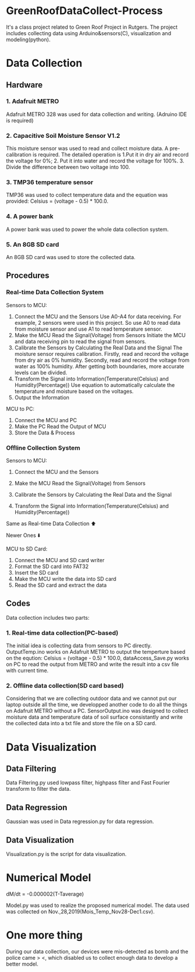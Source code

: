 # GreenRoofDataCollect-Process
It's a class project related to Green Roof Project in Rutgers. The project includes collecting data using Arduino&amp;sensors(C), visualization and modeling(python).
# Data Collection
## Hardware
### 1. Adafruit METRO
Adafruit METRO 328 was used for data collection and writing. (Adruino IDE is required)
### 2. Capacitive Soil Moisture Sensor V1.2 
This moisture sensor was used to read and collect moisture data. A pre-calibration is required. The detailed operation is 1.Put it in dry air and record the voltage for 0%; 2. Put it into water and record the voltage for 100%. 3. Divide the difference between two voltage into 100.
### 3. TMP36 temperature sensor
TMP36 was used to collect temperature data and the equation was provided: Celsius = (voltage - 0.5) * 100.0.
### 4. A power bank
A power bank was used to power the whole data collection system.
### 5. An 8GB SD card
An 8GB SD card was used to store the collected data.

## Procedures
### Real-time Data Collection System
Sensors to MCU:
1. Connect the MCU and the Sensors
Use A0-A4 for data receiving. For example, 2 sensors were used in this project. So use A0 to read data from moisture sensor and use A1 to read temperature sensor.
2. Make the MCU Read the Signal(Voltage) from Sensors
Initiate the MCU and data receiving pin to read the signal from sensors. 
3. Calibrate the Sensors by Calculating the Real Data and the Signal
The moisture sensor requires calibration. Firstly, read and record the voltage from dry air as 0% humidity. Secondly, read and record the voltage from water as 100% humidity. After getting both boundaries, more accurate levels can be divided.
4. Transform the Signal into Information(Temperature(Celsius) and Humidity(Percentage))
Use equation to automatically calculate the temperature and moisture based on the voltages.
5. Output the Information

MCU to PC:
1. Connect the MCU and PC
2. Make the PC Read the Output of MCU
3. Store the Data & Process

### Offline Collection System
Sensors to MCU:
1. Connect the MCU and the Sensors


2. Make the MCU Read the Signal(Voltage) from Sensors


3. Calibrate the Sensors by Calculating the Real Data and the Signal

 
4. Transform the Signal into Information(Temperature(Celsius) and Humidity(Percentage))

Same as Real-time Data Collection ⬆️

Newer Ones ⬇️

MCU to SD Card:
1. Connect the MCU and SD card writer
2. Format the SD card into FAT32
3. Insert the SD card
4. Make the MCU write the data into SD card
5. Read the SD card and extract the data

## Codes
Data collection includes two parts: 
### 1. Real-time data collection(PC-based)
The initial idea is collecting data from sensors to PC directly. OutputTemp.ino works on Adafruit METRO to output the temperture based on the eqution: Celsius = (voltage - 0.5) * 100.0, dataAccess_Save.py works on PC to read the output from METRO and write the result into a csv file with current time.

### 2. Offline data collection(SD card based)
Considering that we are collecting outdoor data and we cannot put our laptop outside all the time, we developped another code to do all the things on Adafruit METRO without a PC. SensorOutput.ino was designed to collect moisture data and temperature data of soil surface consistantly and write the collected data into a txt file and store the file on a SD card.

# Data Visualization
## Data Filtering
Data Filtering.py used lowpass filter, highpass filter and Fast Fourier transform to filter the data.
## Data Regression
Gaussian was used in Data regression.py for data regression.
## Data Visualization
Visualization.py is the script for data visualization.

# Numerical Model
dM/dt = -0.000002(T-Taverage)

Model.py was used to realize the proposed numerical model. The data used was collected on Nov.,28,2019(Mois_Temp_Nov28-Dec1.csv).

# One more thing
During our data collection, our devices were mis-detected as bomb and the police came > <, which disabled us to collect enough data to develop a better model.
